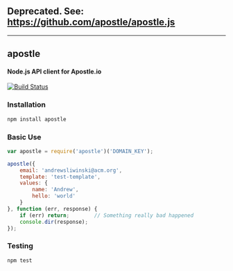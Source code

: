 ## Deprecated. See: https://github.com/apostle/apostle.js

---

## apostle
#### Node.js API client for Apostle.io

[![Build Status](https://travis-ci.org/thisandagain/apostle.png)](https://travis-ci.org/thisandagain/apostle)

### Installation
```bash
npm install apostle
```

### Basic Use
```js
var apostle = require('apostle')('DOMAIN_KEY');

apostle({
    email: 'andrewsliwinski@acm.org',
    template: 'test-template',
    values: {
        name: 'Andrew',
        hello: 'world'
    }
}, function (err, response) {
    if (err) return;        // Something really bad happened
    console.dir(response); 
});
```

### Testing
```bash
npm test
```
